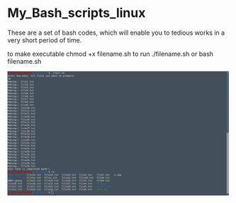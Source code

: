 # My_Bash_scripts_linux
These are a set of bash codes, which will enable you to tedious works in a very short period of time. 

to make executable chmod +x filename.sh
to run ./filename.sh or bash filename.sh


<img src="Screenshot.jpeg" width="500" alt="English Alphabet SSD Representation">
